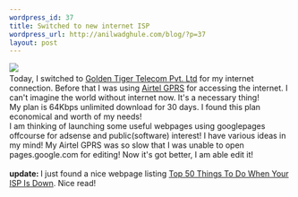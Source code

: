 ```yaml
--- 
wordpress_id: 37
title: Switched to new internet ISP
wordpress_url: http://anilwadghule.com/blog/?p=37
layout: post
---
```

<p><img src="http://img153.imageshack.us/img153/8800/gttpljl4.gif">&nbsp;<br />Today,&nbsp;I switched to <a href="http://gttpl.com">Golden Tiger Telecom Pvt. Ltd</a>&nbsp;for my internet connection. Before that I was using <a href="http://airtelworld.com">Airtel GPRS</a> for accessing the internet.&nbsp;I can't imagine the world without internet now. It's a necessary thing!<br />My plan is 64Kbps unlimited download&nbsp;for 30 days. I found this plan economical and worth of&nbsp;my needs!<br />I am thinking of launching some useful webpages using googlepages offcourse for adsense and public(software) interest! I have various ideas in my mind! My Airtel&nbsp;GPRS was so slow that I was unable to open pages.google.com for editing! Now it's got better, I&nbsp;am able&nbsp;edit it!<br /><br /><strong>update:&nbsp;</strong>I just found a nice webpage listing <a href="http://www.keepersoflists.org/index.php?lid=6094">Top 50 Things To Do When Your ISP Is Down</a>. Nice read!</p>
